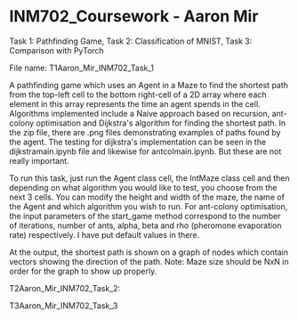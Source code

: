 # INM702_Coursework - Aaron Mir
Task 1: Pathfinding Game, Task 2: Classification of MNIST, Task 3: Comparison with PyTorch

File name: T1Aaron_Mir_INM702_Task_1

A pathfinding game which uses an Agent in a Maze to find the shortest path from the top-left cell to the bottom right-cell of a 2D array where each element in this array represents the time an agent spends in the cell. Algorithms implemented include a Naive approach based on recursion, ant-colony optimisation and Dijkstra's algorithm for finding the shortest path. In the zip file, there are .png files demonstrating examples of paths found by the agent. The testing for dijkstra's implementation can be seen in the dijkstramain.ipynb file and likewise for antcolmain.ipynb. But these are not really important.

To run this task, just run the Agent class cell, the IntMaze class cell and then depending on what algorithm you would like to test, you choose from the next 3 cells. You can modify the height and width of the maze, the name of the Agent and which algorithm you wish to run. For ant-colony optimisation, the input parameters of the start_game method correspond to the number of iterations, number of ants, alpha, beta and rho (pheromone evaporation rate) respectively. I have put default values in there.

At the output, the shortest path is shown on a graph of nodes which contain vectors showing the direction of the path. Note: Maze size should be NxN in order for the graph to show up properly.

T2Aaron_Mir_INM702_Task_2:

T3Aaron_Mir_INM702_Task_3
